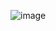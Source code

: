 ![image](https://user-images.githubusercontent.com/59410529/118438282-1785a300-b6b2-11eb-876c-a7ff704942c8.png)
